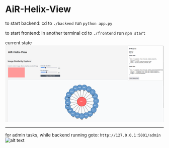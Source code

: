 # AiR-Helix-View

to start backend:
cd to ```./backend```
run ```python app.py```

to start frontend:
in another terminal
cd to ```./frontend```
run ```npm start```

current state
![alt text](image-1.png)


---

for admin tasks, while backend running goto:
```http://127.0.0.1:5001/admin```
![alt text](image.png)